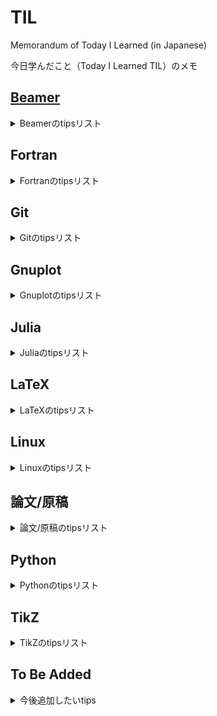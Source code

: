 # TIL

Memorandum of Today I Learned (in Japanese)

今日学んだこと（Today I Learned TIL）のメモ

## [Beamer](https://github.com/ryo-ARAKI/TIL/tree/master/beamer)

<details>
<summary>Beamerのtipsリスト</summary>

- [Beamerで総スライド番号に影響しない補遺スライドを作成する](https://github.com/ryo-ARAKI/TIL/blob/master/beamer/backup_slide.md)
- [Beamerで参考文献を出力する](https://github.com/ryo-ARAKI/TIL/blob/master/beamer/bibliography_break_frame.md)
- [デフォルトのフォントサイズを変更する](https://github.com/ryo-ARAKI/TIL/blob/master/beamer/change_default_font_size.md)
- [アニメーションをhandoutに反映する](https://github.com/ryo-ARAKI/TIL/blob/master/beamer/handout_with_complex_animation.md)
- [Frametitle中で右揃えする](https://github.com/ryo-ARAKI/TIL/blob/master/beamer/hfill_in_frametitle.md)
- [`itemize` 環境にアニメーションをつける](https://github.com/ryo-ARAKI/TIL/blob/master/beamer/itemize_animation.md)
- [`itemize` 環境中で一部だけ異なるbulletを使う](https://github.com/ryo-ARAKI/TIL/blob/master/beamer/itemize_temporarily_different_bullet.md)
- [目次の表示を制御する](https://github.com/ryo-ARAKI/TIL/blob/master/beamer/toc_customise.md)

</details>

## Fortran

<details>
<summary>Fortranのtipsリスト</summary>

- [f2py.f90](https://github.com/ryo-ARAKI/TIL/blob/master/fortran/f2py.f90)と[f2py.py](https://github.com/ryo-ARAKI/TIL/blob/master/fortran/f2py.py)
  - FortranとPythonを連携するF2PYのサンプルプログラム
- [`#ifdef` フラグのサンプルプログラム](https://github.com/ryo-ARAKI/TIL/blob/master/fortran/ifdef.f90)

</details>

## Git

<details>
<summary>Gitのtipsリスト</summary>

- [あるGitリポジトリ中のサブディレクトリを新しいリポジトリとして切り出す](https://github.com/ryo-ARAKI/TIL/blob/master/git/extract_subdirectory_as_new_repository.md)
- [Remote branchの名前を変える](https://github.com/ryo-ARAKI/TIL/blob/master/git/rename_remote_branch.md)

</details>

## Gnuplot

<details>
<summary>Gnuplotのtipsリスト</summary>

- [データを間引いて描画する](https://github.com/ryo-ARAKI/TIL/blob/master/gnuplot/decimate_data.md)
- [y=0を描画しない](https://github.com/ryo-ARAKI/TIL/blob/master/gnuplot/do_not_plot_0_data.md)
- [サーバにsudo権限無しでgnuplot ver5.2.8をインストールする](https://github.com/ryo-ARAKI/TIL/blob/master/gnuplot/install_without_sudo.md)
- [`.gp` スクリプトで描画したグラフを表示し続ける](https://github.com/ryo-ARAKI/TIL/blob/master/gnuplot/keep_plot_generated_by_gp_script.md)
- [複数の列データの和を描画する](https://github.com/ryo-ARAKI/TIL/blob/master/gnuplot/plot_sum_of_multiple_columns.md)
- [凡例を前面に出力する](https://github.com/ryo-ARAKI/TIL/blob/master/gnuplot/print_key_in_front.md)
- [データの描画範囲を指定する](https://github.com/ryo-ARAKI/TIL/blob/master/gnuplot/set_plot_range.md)

</details>

## Julia

<details>
<summary>Juliaのtipsリスト</summary>

- [`MPI.jl` をシステムの `mpiexec` でビルドする](https://github.com/ryo-ARAKI/TIL/blob/master/julia/build_MPI.jl_with_system_mpiexec.md)
- [物理シミュレーション/数値計算に役立つJuliaのパッケージリスト](https://github.com/ryo-ARAKI/TIL/blob/master/julia/package_list_for_physics_simulation.md)
- [Juilaで実装したコードを高速化する方法](https://github.com/ryo-ARAKI/TIL/blob/master/julia/performance_improvement.md)
- [`Unitful` パッケージを使った単位つき数値の計算のサンプルプログラム](https://github.com/ryo-ARAKI/TIL/blob/master/julia/Unitful.jl)

</details>

## LaTeX

<details>
<summary>LaTeXのtipsリスト</summary>

- [`aligned` 環境下で長い方程式を改行する](https://github.com/ryo-ARAKI/TIL/blob/master/latex/aligned_equations_breakline.md)
- [いろいろな論文雑誌のテンプレートを使ってarXivにプレプリントを投稿する際の注意点](https://github.com/ryo-ARAKI/TIL/blob/master/latex/arxiv_with_template.md)
- [`.bib` ファイルでのarXivの論文のフォーマット](https://github.com/ryo-ARAKI/TIL/blob/master/latex/bib_arXiv.md)
- [`.bib` ファイルの必須フィールドの抜けを確認する](https://github.com/ryo-ARAKI/TIL/blob/master/latex/bib_check_lacking_field.md)
- [REVTeX + BibLaTeXで参考文献を管理している論文をAPSに投稿する](https://github.com/ryo-ARAKI/TIL/blob/master/latex/biblatex_submit_to_APS.md)
- [BibLaTeXで出版年の括弧に `issue` の情報が入ってしまうのを抑制する](https://github.com/ryo-ARAKI/TIL/blob/master/latex/biblatex_suppress_issue_inside_parthensis.md)
- [ダミー文章や図を挿入する](https://github.com/ryo-ARAKI/TIL/blob/master/latex/dummy_contents.md)
- [`empheq` 環境下で数式番号をまとめる](https://github.com/ryo-ARAKI/TIL/blob/master/latex/empheq_single_equation_number.md)
- [`\eqref` で数式を参照する](https://github.com/ryo-ARAKI/TIL/blob/master/latex/eqref_refer.md)
- [Caption中に `\footnote` を挿入する](https://github.com/ryo-ARAKI/TIL/blob/master/latex/footnote_inside_caption.md)
- [文章幅と同じ長さの横線を引く](https://github.com/ryo-ARAKI/TIL/blob/master/latex/holizontal_line_for_document_width.md)
- [`hyperref` パッケージの設定](https://github.com/ryo-ARAKI/TIL/blob/master/latex/hyperref_setup.md)
- [`itemize` 環境内でテキストを揃える](https://github.com/ryo-ARAKI/TIL/blob/master/latex/itemize_align_inside.md)
- [LaTeXdiffとgitを連携する.md](https://github.com/ryo-ARAKI/TIL/blob/master/latex/latexdiff-vc.md)
- [Matplotlibのカラーマップと同じ色を使う](https://github.com/ryo-ARAKI/TIL/blob/master/latex/matplotlib_colour.md)
- [footnote番号（アルファベット）や `\subfloat` の図番号のオーバーフローを抑制する](https://github.com/ryo-ARAKI/TIL/blob/master/latex/overflow_numbering_suppress.md)
- [REVTeXなど論文執筆時の `.tex` テンプレートに追加するパッケージや設定](https://github.com/ryo-ARAKI/TIL/blob/master/latex/revtex_preamble.md)
- [siunitxを使った単位付き数値をmath環境で使う際の最適解](https://github.com/ryo-ARAKI/TIL/blob/master/latex/siunitx.md)
- [Mathモード以外で上付き（下付き）文字を使う](https://github.com/ryo-ARAKI/TIL/blob/master/latex/super_sub_script_in_text.md)
- [TeXLiveをクリーンインストールする手順](https://github.com/ryo-ARAKI/TIL/blob/master/latex/texlive_clean_install.md)
- [手動で目次に追加する項目に正しくページ番号とリンクを対応づける](https://github.com/ryo-ARAKI/TIL/blob/master/latex/toc_correct_pagenumber_and_link.md)
- [行列，ベクトルの転置（transpose）をどう表記するか？](https://github.com/ryo-ARAKI/TIL/blob/master/latex/transpose_symbol.md)
- [`underbrace` 環境中で改行する](https://github.com/ryo-ARAKI/TIL/blob/master/latex/underbrace_breakline.md)
- [`\underbrace` の表示がおかしい](https://github.com/ryo-ARAKI/TIL/blob/master/latex/underbrace_fix.md)
- [`\underline` 環境中で改行する](https://github.com/ryo-ARAKI/TIL/blob/master/latex/underline_breakline.md)

</details>

## Linux

<details>
<summary>Linuxのtipsリスト</summary>

- [Linuxの（やや複雑な）コマンドチートシート](https://github.com/ryo-ARAKI/TIL/blob/master/linux/command_cheatsheet.md)
- [fish shellにおける永続的な `PATH` の追加/削除](https://github.com/ryo-ARAKI/TIL/blob/master/linux/fish_add_remove_path.md)
- [シェルスクリプトにおけるYes/Noの選択に応じた対話的実行](https://github.com/ryo-ARAKI/TIL/blob/master/linux/shell_interactive.md)
- [シェルスクリプトにおける複数のファイルに対する繰り返し処理](https://github.com/ryo-ARAKI/TIL/blob/master/linux/shell_iteration.md)

</details>

## 論文/原稿

<details>
<summary>論文/原稿のtipsリスト</summary>

- [プレプリントへのCC-BYライセンスの付与](https://github.com/ryo-ARAKI/TIL/blob/master/manuscript/add_CC-BY_license.md)

</details>

## Python

<details>
<summary>Pythonのtipsリスト</summary>

- [ファイル名にピリオドが含まれるファイルからモジュールを読み込む](https://github.com/ryo-ARAKI/TIL/blob/master/python/import_local_module_containing_period.md)
- [Matplotlibの `plt.plot` に矢印のアノーテーションをつけるサンプルプログラム](https://github.com/ryo-ARAKI/TIL/blob/master/python/lineplot_with_arrow_annotation.py)
- [異なる軸ラベルに対して同一のプロット領域を確保する](https://github.com/ryo-ARAKI/TIL/blob/master/python/maintain_same_margin_for_different_label.md)
- [Matplotlibの `plot` で，boolean arrayを用いてグラフの一部だけを強調するサンプルプログラム](https://github.com/ryo-ARAKI/TIL/blob/master/python/matplotlib_bool_mask.py)
- [MatplotlibでLaTeX書式を使うサンプルプログラム](https://github.com/ryo-ARAKI/TIL/blob/master/python/matplotlib_latex.py)
- [Matplotlibで異なるスケールのデータを$x$軸を共有してプロットするサンプルプログラム](https://github.com/ryo-ARAKI/TIL/blob/master/python/matplotlib_share_x_axis.py)
- [Matplotlibで軸の `ticks` 位置を調整するサンプルプログラム](https://github.com/ryo-ARAKI/TIL/blob/master/python/matplotlib_ticks_position.py)
- [特定の行にVSCodeの自動整形を作用させない](https://github.com/ryo-ARAKI/TIL/blob/master/python/no_auto_pep8_for_specific_lines.md)
- [数列を空白区切りで出力する](https://github.com/ryo-ARAKI/TIL/blob/master/python/numerical_sequence_with_white_space.md)
- [Scatterプロットのscatter部分のみをラスタライズして高速化する](https://github.com/ryo-ARAKI/TIL/blob/master/python/scatter_plot_with_raster.md)
- [Pythonの `venv` 仮想環境を設定し，自動で有効化/無効化する](https://github.com/ryo-ARAKI/TIL/blob/master/python/venv.md)

</details>

## TikZ

<details>
<summary>TikZのtipsリスト</summary>

- [Bézier曲線control pointsで制御する](https://github.com/ryo-ARAKI/TIL/blob/master/tikz/bezier_curve.md)
- [渦を描く](https://github.com/ryo-ARAKI/TIL/blob/master/tikz/draw_vortex.md)
- [図で強調したい領域**以外** に影をつける](https://github.com/ryo-ARAKI/TIL/blob/master/tikz/shadow_even_odd.md)
- [TikZのチュートリアル](https://github.com/ryo-ARAKI/TIL/blob/master/tikz/tikz_tutorial.md)
- [`tikzpicture` 環境中でコロン記号を使う](https://github.com/ryo-ARAKI/TIL/blob/master/tikz/use_colon.md)

</details>

## To Be Added

<details>
<summary>今後追加したいtips</summary>

- 大規模データを扱う数値計算
  - 変数の精度をよく考える．ポスト解析に倍精度は必要だろうか？
  - バイナリ（他の言語やソフトウェアで読み込むのが大変）ではなくHDF5（階層化されている&様々な言語でAPIが用意されている）を使う
  - 物理量の制約を利用する．例えば三次元の非圧縮流速場なら，二成分を保存しておけば非圧縮条件から残る一成分を復元できる
- HDFファイル
  - Fortran90からHDFファイル形式への書き込み，読み取り方法
  - HDFファイルをParaViewから読み込む方法

</details>
